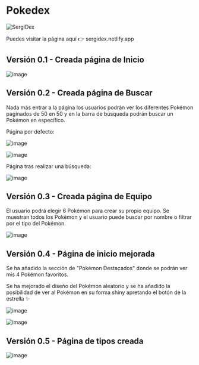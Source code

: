 # Pokedex
![SergiDex](https://github.com/svigild/Sergidex/assets/116498192/2ce11235-c1ec-47a1-a02f-e4184c8ed1b5)

Puedes visitar la página aquí 👉 sergidex.netlify.app

## Versión 0.1 - Creada página de Inicio

![image](https://github.com/svigild/Sergidex/assets/116498192/af88c6e9-7121-4c9c-b439-8dcfe968ac13)


## Versión 0.2 - Creada página de Buscar
Nada más entrar a la página los usuarios podrán ver los diferentes Pokémon paginados de 50 en 50 y en la barra de búsqueda podrán buscar un Pokémon en específico.

Página por defecto:

![image](https://github.com/svigild/Sergidex/assets/116498192/1c5a1579-85c3-4de2-825c-84a6be2e8e54)

![image](https://github.com/svigild/Sergidex/assets/116498192/22195946-e437-4d01-aa19-9c0cbe545304)

Página tras realizar una búsqueda:

![image](https://github.com/svigild/Sergidex/assets/116498192/11ad523e-5a2b-44b1-b01a-0de2bc14481f)



## Versión 0.3 - Creada página de Equipo
El usuario podrá elegir 6 Pokémon para crear su propio equipo. Se muestran todos los Pokémon y el usuario puede buscar por nombre o filtrar por el tipo del Pokémon.

![image](https://github.com/svigild/Sergidex/assets/116498192/7339e53d-7c6a-4aff-a745-e2d6237a7662)



## Versión 0.4 - Página de inicio mejorada

Se ha añadido la sección de "Pokémon Destacados" donde se podrán ver mis 4 Pokémon favoritos.

Se ha mejorado el diseño del Pokémon aleatorio y se ha añadido la posibilidad de ver al Pokémon en su forma shiny apretando el botón de la estrella ✨

![image](https://github.com/svigild/Sergidex/assets/116498192/22d8f060-c9d5-42b8-9344-6b66ce27aa32)

![image](https://github.com/svigild/Sergidex/assets/116498192/d27dce1a-4b4e-43bc-931e-e63bd098bc51)


## Versión 0.5 - Página de tipos creada
![image](https://github.com/svigild/Sergidex/assets/116498192/d0cedce8-5da2-445f-b687-46c6f1fa7248)






